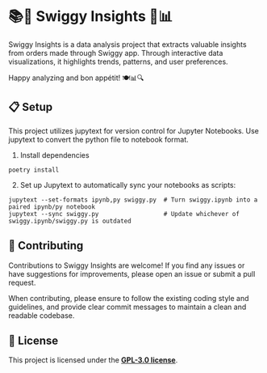 # 📚🍔 Swiggy Insights 🍟📊

Swiggy Insights is a data analysis project that extracts valuable insights from orders made through Swiggy app. Through interactive data visualizations, it highlights trends, patterns, and user preferences.

Happy analyzing and bon appétit! 🍽️📊🔍

## 📋 Setup

This project utilizes jupytext for version control for Jupyter Notebooks. Use jupytext to convert the python file to notebook format.

1. Install dependencies
```
poetry install
```
2. Set up Jupytext to automatically sync your notebooks as scripts:
```
jupytext --set-formats ipynb,py swiggy.py  # Turn swiggy.ipynb into a paired ipynb/py notebook
jupytext --sync swiggy.py                  # Update whichever of swiggy.ipynb/swiggy.py is outdated
```

## 🌟 Contributing
Contributions to Swiggy Insights are welcome! If you find any issues or have suggestions for improvements, please open an issue or submit a pull request.

When contributing, please ensure to follow the existing coding style and guidelines, and provide clear commit messages to maintain a clean and readable codebase.

## 📄 License
This project is licensed under the __<ins>GPL-3.0 license</ins>__.
